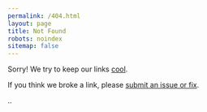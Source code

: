```yaml
---
permalink: /404.html
layout: page
title: Not Found
robots: noindex
sitemap: false
---
```


Sorry! We try to keep our links <a href="https://www.w3.org/Provider/Style/URI.html">cool</a>.

If you think we broke a link, please <a href="{{ site.github.repository_url }}">submit an issue or fix</a>.

<script>
  var GOOG_FIXURL_LANG = (navigator.language || '').slice(0,2),GOOG_FIXURL_SITE = location.host;
</script>
<script src="http://linkhelp.clients.google.com/tbproxy/lh/wm/fixurl.js"></script>
<script>
  window.is404 = true;
  document.getElementById('goog-wm-qt').title = 'Search';
</script>
<boolean>..</boolean>

